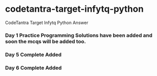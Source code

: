# codetantra-target-infytq-python
CodeTantra Target Infytq Python Answer
### Day 1 Practice Programming Solutions have been added and soon the mcqs will be added too.
### Day 5 Complete Added
### Day 6 Complete Added
